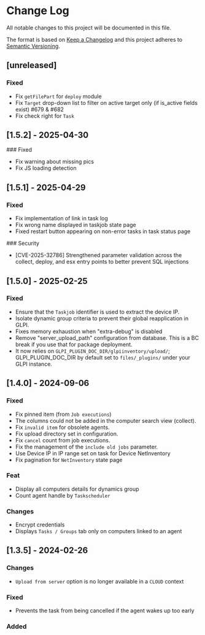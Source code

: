 # Change Log

All notable changes to this project will be documented in this file.

The format is based on [Keep a Changelog](http://keepachangelog.com/)
and this project adheres to [Semantic Versioning](http://semver.org/).

## [unreleased]

### Fixed

- Fix `getFilePart` for `deploy` module
- Fix `Target` drop-down list to filter on active target only (if is_active fields exist) #679 & #682
- Fix check right for `Task`

## [1.5.2] - 2025-04-30

### Fixed

- Fix warning about missing pics
- Fix JS loading detection

## [1.5.1] - 2025-04-29

### Fixed

- Fix implementation of link in task log
- Fix wrong name displayed in taskjob state page
- Fixed restart button appearing on non-error tasks in task status page

### Security

- [CVE-2025-32786] Strengthened parameter validation across the collect, deploy, and esx entry points to better prevent SQL injections

## [1.5.0] - 2025-02-25

### Fixed

- Ensure that the `Taskjob` identifier is used to extract the device IP.
- Isolate dynamic group criteria to prevent their global reapplication in GLPI.
- Fixes memory exhaustion when "extra-debug" is disabled
- Remove "server_upload_path" configuration from database. This is a BC break if you use that for package deployment.
- It now relies on `GLPI_PLUGIN_DOC_DIR/glpiinventory/upload/`; GLPI_PLUGIN_DOC_DIR by default set to `files/_plugins/` under your GLPI instance.

## [1.4.0] - 2024-09-06

### Fixed

- Fix pinned item (from `Job executions`)
- The columns could not be added in the computer search view (collect).
- Fix `invalid item` for obsolete agents.
- Fix upload directory set in configuration.
- Fix `cancel` count from job executions.
- Fix the management of the `include old jobs` parameter.
- Use Device IP in IP range set on task for Device NetInventory
- Fix pagination for `NetInventory` state page

### Feat

- Display all computers details for dynamics group
- Count agent handle by `Taskscheduler`

### Changes

- Encrypt credentials
- Displays ```Tasks / Groups``` tab only on computers linked to an agent


## [1.3.5] - 2024-02-26

### Changes

- ```Upload from server``` option is no longer available in a ```CLOUD``` context

### Fixed

- Prevents the task from being cancelled if the agent wakes up too early

### Added
